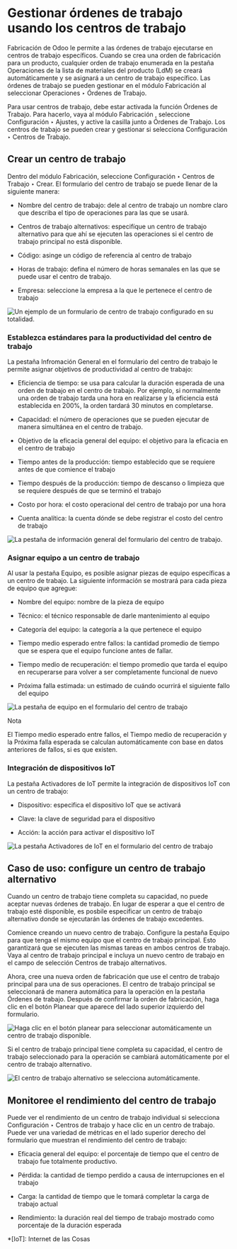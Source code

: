 # Gestionar órdenes de trabajo usando los centros de trabajo

Fabricación de Odoo le permite a las órdenes de trabajo ejecutarse en centros
de trabajo específicos. Cuando se crea una orden de fabricación para un
producto, cualquier orden de trabajo enumerada en la pestaña Operaciones de la
lista de materiales del producto (LdM) se creará automáticamente y se asignará
a un centro de trabajo específico. Las órdenes de trabajo se pueden gestionar
en el módulo Fabricación al seleccionar Operaciones ‣ Órdenes de Trabajo.

Para usar centros de trabajo, debe estar activada la función Órdenes de
Trabajo. Para hacerlo, vaya al módulo Fabricación , seleccione Configuración ‣
Ajustes, y active la casilla junto a Órdenes de Trabajo. Los centros de
trabajo se pueden crear y gestionar si selecciona Configuración ‣ Centros de
Trabajo.

## Crear un centro de trabajo

Dentro del módulo Fabricación, seleccione Configuración ‣ Centros de Trabajo ‣
Crear. El formulario del centro de trabajo se puede llenar de la siguiente
manera:

  * Nombre del centro de trabajo: dele al centro de trabajo un nombre claro que describa el tipo de operaciones para las que se usará.

  * Centros de trabajo alternativos: especifíque un centro de trabajo alternativo para que ahí se ejecuten las operaciones si el centro de trabajo principal no está disponible.

  * Código: asinge un código de referencia al centro de trabajo

  * Horas de trabajo: defina el número de horas semanales en las que se puede usar el centro de trabajo.

  * Empresa: seleccione la empresa a la que le pertenece el centro de trabajo

![Un ejemplo de un formulario de centro de trabajo configurado en su
totalidad. ](../../../../_images/work-center-form.png)

### Establezca estándares para la productividad del centro de trabajo

La pestaña Infromación General en el formulario del centro de trabajo le
permite asignar objetivos de productividad al centro de trabajo:

  * Eficiencia de tiempo: se usa para calcular la duración esperada de una orden de trabajo en el centro de trabajo. Por ejemplo, si normalmente una orden de trabajo tarda una hora en realizarse y la eficiencia está establecida en 200%, la orden tardará 30 minutos en completarse.

  * Capacidad: el número de operaciones que se pueden ejecutar de manera simultánea en el centro de trabajo.

  * Objetivo de la eficacia general del equipo: el objetivo para la eficacia en el centro de trabajo

  * Tiempo antes de la producción: tiempo establecido que se requiere antes de que comience el trabajo

  * Tiempo después de la producción: tiempo de descanso o limpieza que se requiere después de que se terminó el trabajo

  * Costo por hora: el costo operacional del centro de trabajo por una hora

  * Cuenta analítica: la cuenta dónde se debe registrar el costo del centro de trabajo

![La pestaña de información general del formulario del centro de trabajo.
](../../../../_images/work-center-general-information.png)

### Asignar equipo a un centro de trabajo

Al usar la pestaña Equipo, es posible asignar piezas de equipo específicas a
un centro de trabajo. La siguiente información se mostrará para cada pieza de
equipo que agregue:

  * Nombre del equipo: nombre de la pieza de equipo

  * Técnico: el técnico responsable de darle mantenimiento al equipo

  * Categoría del equipo: la categoría a la que pertenece el equipo

  * Tiempo medio esperado entre fallos: la cantidad promedio de tiempo que se espera que el equipo funcione antes de fallar.

  * Tiempo medio de recuperación: el tiempo promedio que tarda el equipo en recuperarse para volver a ser completamente funcional de nuevo

  * Próxima falla estimada: un estimado de cuándo ocurrirá el siguiente fallo del equipo

![La pestaña de equipo en el formulario del centro de trabajo
](../../../../_images/work-center-equipment.png)

Nota

El Tiempo medio esperado entre fallos, el Tiempo medio de recuperación y la
Próxima falla esperada se calculan automáticamente con base en datos
anteriores de fallos, si es que existen.

### Integración de dispositivos IoT

La pestaña Activadores de IoT permite la integración de dispositivos IoT con
un centro de trabajo:

  * Dispositivo: especifica el dispositivo IoT que se activará

  * Clave: la clave de seguridad para el dispositivo

  * Acción: la acción para activar el dispositivo IoT

![La pestaña Activadores de IoT en el formulario del centro de trabajo
](../../../../_images/work-center-iot.png)

## Caso de uso: configure un centro de trabajo alternativo

Cuando un centro de trabajo tiene completa su capacidad, no puede aceptar
nuevas órdenes de trabajo. En lugar de esperar a que el centro de trabajo esté
disponible, es posbile especificar un centro de trabajo alternativo donde se
ejecutarán las órdenes de trabajo excedentes.

Comience creando un nuevo centro de trabajo. Configure la pestaña Equipo para
que tenga el mismo equipo que el centro de trabajo principal. Esto garantizará
que se ejecuten las mismas tareas en ambos centros de trabajo. Vaya al centro
de trabajo principal e incluya un nuevo centro de trabajo en el campo de
selección Centros de trabajo alternativos.

Ahora, cree una nueva orden de fabricación que use el centro de trabajo
principal para una de sus operaciones. El centro de trabajo principal se
seleccionará de manera automática para la operación en la pestaña Órdenes de
trabajo. Después de confirmar la orden de fabricación, haga clic en el botón
Planear que aparece del lado superior izquierdo del formulario.

![Haga clic en el botón planear para seleccionar automáticamente un centro de
trabajo disponible. ](../../../../_images/manufacturing-order-plan-button.png)

Si el centro de trabajo principal tiene completa su capacidad, el centro de
trabajo seleccionado para la operación se cambiará automáticamente por el
centro de trabajo alternativo.

![El centro de trabajo alternativo se selecciona automáticamente.
](../../../../_images/automatic-work-center-selection.png)

## Monitoree el rendimiento del centro de trabajo

Puede ver el rendimiento de un centro de trabajo individual si selecciona
Configuración ‣ Centros de trabajo y hace clic en un centro de trabajo. Puede
ver una variedad de métricas en el lado superior derecho del formulario que
muestran el rendimiento del centro de trabajo:

  * Eficacia general del equipo: el porcentaje de tiempo que el centro de trabajo fue totalmente productivo.

  * Pérdida: la cantidad de tiempo perdido a causa de interrupciones en el trabajo

  * Carga: la cantidad de tiempo que le tomará completar la carga de trabajo actual

  * Rendimiento: la duración real del tiempo de trabajo mostrado como porcentaje de la duración esperada

  *[IoT]: Internet de las Cosas

